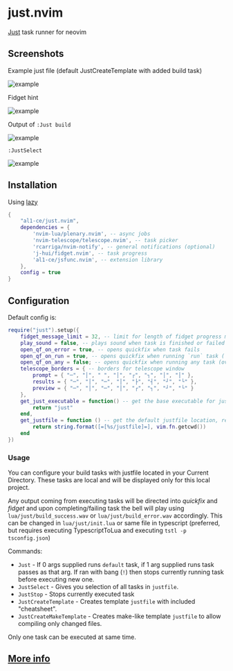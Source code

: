 # just.nvim
[Just](https://github.com/casey/just) task runner for neovim

## Screenshots
Example just file (default JustCreateTemplate with added build task)

![example](readme/just-file.png)

Fidget hint

![example](readme/just-fidget.png)

Output of `:Just build`

![example](readme/just-qf.png)

`:JustSelect`

![example](readme/just-select.png)

## Installation
Using [lazy](https://github.com/folke/lazy.nvim)
```lua
{
    "al1-ce/just.nvim",
    dependencies = {
        'nvim-lua/plenary.nvim', -- async jobs
        'nvim-telescope/telescope.nvim', -- task picker
        'rcarriga/nvim-notify', -- general notifications (optional)
        'j-hui/fidget.nvim', -- task progress
        'al1-ce/jsfunc.nvim', -- extension library
    },
    config = true
}
```

## Configuration
Default config is:
```lua
require("just").setup({
    fidget_message_limit = 32, -- limit for length of fidget progress message 
    play_sound = false, -- plays sound when task is finished or failed
    open_qf_on_error = true, -- opens quickfix when task fails
    open_qf_on_run = true, -- opens quickfix when running `run` task (`:JustRun`)
    open_qf_on_any = false; -- opens quickfix when running any task (overrides other open_qf options)
    telescope_borders = { -- borders for telescope window
        prompt = { "─", "│", " ", "│", "┌", "┐", "│", "│" }, 
        results = { "─", "│", "─", "│", "├", "┤", "┘", "└" },
        preview = { "─", "│", "─", "│", "┌", "┐", "┘", "└" }
    },
    get_just_executable = function() -- get the base executable for just
        return "just"
    end,
    get_justfile = function () -- get the default justfile location, return nil for just autodetect
        return string.format([=[%s/justfile]=], vim.fn.getcwd())
    end
})
```

### Usage
You can configure your build tasks with justfile located in your Current Directory. These tasks are local and will be displayed only for this local project.

Any output coming from executing tasks will be directed into *quickfix* and *fidget* and upon completing/failing task the bell will play using `lua/just/build_success.wav` or `lua/just/build_error.wav` accordingly. This can be changed in `lua/just/init.lua` or same file in typescript (preferred, but requires executing TypescriptToLua and executing `tstl -p tsconfig.json`)

Commands:
- `Just` - If 0 args supplied runs `default` task, if 1 arg supplied runs task passes as that arg. If ran with bang (`!`) then stops currently running task before executing new one.
- `JustSelect` - Gives you selection of all tasks in `justfile`.
- `JustStop` - Stops currently executed task
- `JustCreateTemplate` - Creates template `justfile` with included "cheatsheet".
- `JustCreateMakeTemplate` - Creates make-like template `justfile` to allow compiling only changed files.

Only one task can be executed at same time.

## [More info](htts://github.com/al1-ce/just.nvim/blob/master/primer.md)

